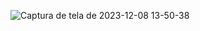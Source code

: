 ![Captura de tela de 2023-12-08 13-50-38](https://github.com/horodeski/MeuPrimeiroSite/assets/99155494/5af18143-054a-4bd7-8bab-eee21ba79b8f)
